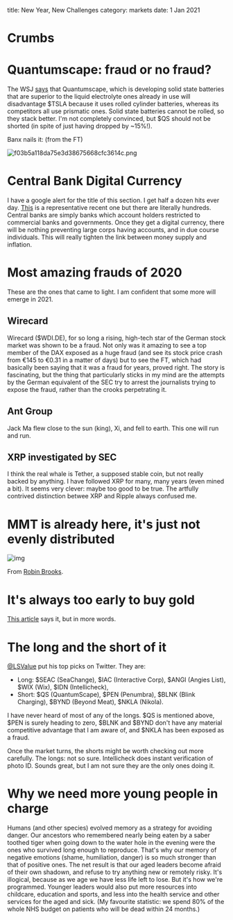 title: New Year, New Challenges
category: markets
date:  1 Jan 2021

# Crumbs

# Quantumscape: fraud or no fraud?

The WSJ [says](https://www.wsj.com/articles/the-hot-battery-startup-that-could-zap-tesla-11609497031) that Quantumscape, which is developing solid state batteries that are superior to the liquid electrolyte ones already in use will disadvantage $TSLA because it uses rolled cylinder batteries, whereas its competitors all use prismatic ones.
Solid state batteries cannot be rolled, so they stack better.
I'm not completely convinced, but $QS should not be shorted (in spite of just having dropped by ~15%!).

Banx nails it: (from the FT)

![f03b5a118da75e3d38675668cfc3614c.png]({attach}f03b5a118da75e3d38675668cfc3614c.png)

# Central Bank Digital Currency

I have a google alert for the title of this section. I get half a dozen hits ever day.
[This](https://www.paymentsjournal.com/japan-doesnt-want-to-be-late-with-a-digital-currency/) is a representative recent one but there are literally hundreds.
Central banks are simply banks which account holders restricted to commercial banks and governments.
Once they get a digital currency, there will be nothing preventing large corps having accounts,
and in due course individuals. This will really tighten the link between money supply and inflation.

# Most amazing frauds of 2020

These are the ones that came to light. I am confident that some more will emerge in 2021.

## Wirecard

Wirecard ($WDI.DE), for so long a rising, high-tech star of the German stock market was shown to be a fraud.
Not only was it amazing to see a top member of the DAX exposed as a huge fraud (and see its stock price crash from €145 to €0.31 in a matter of days) but to see the FT, which had basically been saying that it was a fraud for years, proved right.
The story is fascinating, but the thing that particularly sticks in my mind are the attempts by the German equivalent of the SEC try to arrest the journalists trying to expose the fraud, rather than the crooks perpetrating it.

## Ant Group

Jack Ma flew close to the sun (king), Xi, and fell to earth. This one will run and run.

## XRP investigated by SEC

I think the real whale is Tether, a supposed stable coin, but not really backed by anything. 
I have followed XRP for many, many years (even mined a bit).
It seems very clever: maybe too good to be true.
The artfully contrived distinction betwee XRP and Ripple always confused me.

# MMT is already here, it's just not evenly distributed

![img]({attach}EqqPuyYXMAEXfl_.png)

From [Robin Brooks](https://twitter.com/RobinBrooksIIF/status/1345048529002237952).

# It's always too early to buy gold

[This article](https://www.investopedia.com/still-too-early-to-buy-gold-5094055) says it, but in more words.

# The long and the short of it

[@LSValue](https://twitter.com/LSValue) put his top picks on Twitter. They are:

- Long: $SEAC (SeaChange), $IAC (Interactive Corp), $ANGI (Angies List), $WIX (Wix), $IDN (Intellicheck),
- Short: $QS (QuantumScape), $PEN (Penumbra), $BLNK (Blink Charging), $BYND (Beyond Meat), $NKLA (Nikola).

I have never heard of most of any of the longs. $QS is mentioned above, $PEN is surely heading to zero, $BLNK and $BYND don't have any material competitive advantage that I am aware of, and $NKLA has been exposed as a fraud. 

Once the market turns, the shorts might be worth checking out more carefully. The longs: not so sure. Intellicheck does instant verification of photo ID. Sounds great, but I am not sure they are the only ones doing it.

# Why we need more young people in charge

Humans (and other species) evolved memory as a strategy for avoiding danger.
Our ancestors who remembered nearly being eaten by a saber toothed tiger when going down to the water hole in the evening were the ones who survived long enough to reproduce.
That's why our memory of negative emotions (shame, humiliation, danger) is so much stronger than that of positive ones.
The net result is that our aged leaders become afraid of their own shadown, and refuse to try anything new or remotely risky.
It's illogical, because as we age we have less life left to lose. But it's how we're programmed.
Younger leaders would also put more resources into childcare, education and sports, and less into the health service and other services for the aged and sick. (My favourite statistic: we spend 80% of the whole NHS budget on patients who will be dead within 24 months.)

